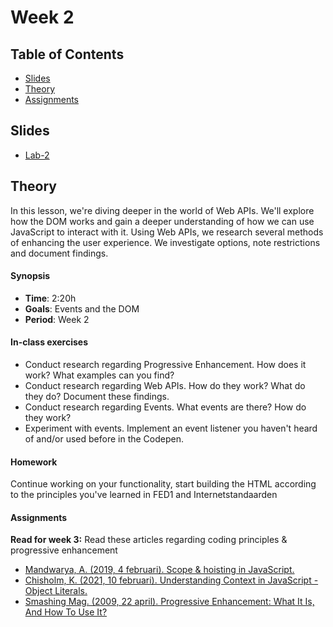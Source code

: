 # Week 2

## Table of Contents

* [Slides](#slides)
* [Theory](#theory)
* [Assignments](#assignments)

## Slides
* [Lab-2][lab2]

## Theory

In this lesson, we're diving deeper in the world of Web APIs. We'll explore how the DOM works and gain a deeper understanding of how we can use JavaScript to interact with it. Using Web APIs, we research several methods of enhancing the user experience. We investigate options, note restrictions and document findings.

#### Synopsis

*  **Time**: 2:20h
*  **Goals**: Events and the DOM
*  **Period**: Week 2

#### In-class exercises

* Conduct research regarding Progressive Enhancement. How does it work? What examples can you find?
* Conduct research regarding Web APIs. How do they work? What do they do? Document these findings.
* Conduct research regarding Events. What events are there? How do they work?
* Experiment with events. Implement an event listener you haven't heard of and/or used before in the Codepen.

#### Homework

Continue working on your functionality, start building the HTML according to the principles you've learned in FED1 and Internetstandaarden

#### Assignments

**Read for week 3:**
Read these articles regarding coding principles & progressive enhancement

* [Mandwarya, A. (2019, 4 februari). Scope & hoisting in JavaScript.](https://hackernoon.com/scope-hoisting-in-javascript-19b991babc4f)
* [Chisholm, K. (2021, 10 februari). Understanding Context in JavaScript - Object Literals.](https://blog.kevinchisholm.com/javascript/context-object-literals/)
* [Smashing Mag. (2009, 22 april). Progressive Enhancement: What It Is, And How To Use It?](https://www.smashingmagazine.com/2009/04/progressive-enhancement-what-it-is-and-how-to-use-it/)


[lab2]: /slides/fe_lab-2-21-22.pdf